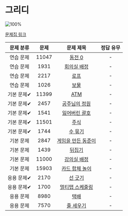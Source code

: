 # 그리디

![100%](https://progress-bar.xyz/0/?scale=17&title=progress&width=500&color=babaca&suffix=/17)

[문제집 링크](https://www.acmicpc.net/workbook/view/7320)

| 문제 분류 | 문제 | 문제 제목 | 정답 유무 |
| :--: | :--: | :--: | :--: |
| 연습 문제 | 11047 | [동전 0](https://www.acmicpc.net/problem/11047) | - |
| 연습 문제 | 1931 | [회의실 배정](https://www.acmicpc.net/problem/1931) | - |
| 연습 문제 | 2217 | [로프](https://www.acmicpc.net/problem/2217) | - |
| 연습 문제 | 1026 | [보물](https://www.acmicpc.net/problem/1026) | - |
| 기본 문제✔ | 11399 | [ATM](https://www.acmicpc.net/problem/11399) | - |
| 기본 문제✔ | 2457 | [공주님의 정원](https://www.acmicpc.net/problem/2457) | - |
| 기본 문제✔ | 1541 | [잃어버린 괄호](https://www.acmicpc.net/problem/1541) | - |
| 기본 문제✔ | 11501 | [주식](https://www.acmicpc.net/problem/11501) | - |
| 기본 문제✔ | 1744 | [수 묶기](https://www.acmicpc.net/problem/1744) | - |
| 기본 문제 | 2847 | [게임을 만든 동준이](https://www.acmicpc.net/problem/2847) | - |
| 기본 문제 | 1439 | [뒤집기](https://www.acmicpc.net/problem/1439) | - |
| 기본 문제 | 11000 | [강의실 배정](https://www.acmicpc.net/problem/11000) | - |
| 기본 문제 | 15903 | [카드 합체 놀이](https://www.acmicpc.net/problem/15903) | - |
| 응용 문제✔ | 2170 | [선 긋기](https://www.acmicpc.net/problem/2170) | - |
| 응용 문제✔ | 1700 | [멀티탭 스케줄링](https://www.acmicpc.net/problem/1700) | - |
| 응용 문제 | 8980 | [택배](https://www.acmicpc.net/problem/8980) | - |
| 응용 문제 | 7570 | [줄 세우기](https://www.acmicpc.net/problem/7570) | - |
